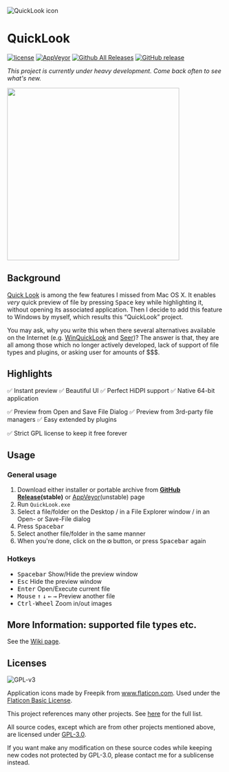 ![QuickLook icon](https://cloud.githubusercontent.com/assets/1687847/26008086/060d9cca-374c-11e7-9345-7f0f0f91a421.png)

# QuickLook

[![license](https://img.shields.io/github/license/xupefei/QuickLook.svg)](https://www.gnu.org/licenses/lgpl-3.0.en.html)
[![AppVeyor](https://img.shields.io/appveyor/ci/xupefei/QuickLook.svg)](https://ci.appveyor.com/project/xupefei/QuickLook)
[![Github All Releases](https://img.shields.io/github/downloads/xupefei/QuickLook/total.svg)](https://github.com/xupefei/QuickLook/releases)
[![GitHub release](https://img.shields.io/github/release/xupefei/QuickLook.svg)](https://github.com/xupefei/QuickLook/releases/latest)

*This project is currently under heavy development. Come back often to see what's new.*

<img src="http://pooi.moe/QuickLook/sample.gif?2" width="400">

## Background
[Quick Look](https://en.wikipedia.org/wiki/Quick_Look) is among the few features I missed from Mac OS X. It enables *very* quick preview of file by pressing <kbd>Space</kbd> key while highlighting it, without opening its associated application. Then I decide to add this feature to Windows by myself, which results this “QuickLook” project.

You may ask, why you write this when there several alternatives available on the Internet (e.g. [WinQuickLook](https://github.com/shibayan/WinQuickLook) and [Seer](https://github.com/ccseer/Seer))? The answer is that, they are all among those which no longer actively developed, lack of support of file types and plugins, or asking user for amounts of $$$.

## Highlights

✅ Instant preview
✅ Beautiful UI
✅ Perfect HiDPI support
✅ Native 64-bit application

✅ Preview from Open and Save File Dialog
✅ Preview from 3rd-party file managers
✅ Easy extended by plugins 

✅ Strict GPL license to keep it free forever

## Usage

### General usage

 1. Download either installer or portable archive from **[GitHub Release](https://github.com/xupefei/QuickLook/releases)(stable)** or [AppVeyor](https://ci.appveyor.com/project/xupefei/quicklook/build/artifacts)(unstable) page
 2. Run `QuickLook.exe`
 3. Select a file/folder on the Desktop / in a File Explorer window / in an Open- or Save-File dialog
 4. Press <kbd>Spacebar</kbd>
 5. Select another file/folder in the same manner
 6. When you're done, click on the `❎` button, or press <kbd>Spacebar</kbd> again

### Hotkeys

 - <kbd>Spacebar</kbd> Show/Hide the preview window
 - <kbd>Esc</kbd> Hide the preview window
 - <kbd>Enter</kbd> Open/Execute current file
 - <kbd>Mouse️</kbd> <kbd>↑</kbd> <kbd>↓</kbd> <kbd>←</kbd> <kbd>→</kbd> Preview another file
 - <kbd>Ctrl-Wheel</kbd> Zoom in/out images

## More Information: supported file types etc.

See the [Wiki page](https://github.com/xupefei/QuickLook/wiki).

## Licenses

![GPL-v3](https://www.gnu.org/graphics/gplv3-127x51.png)

Application icons made by Freepik from www.flaticon.com. Used under the [Flaticon Basic License](http://file000.flaticon.com/downloads/license/license.pdf).

This project references many other projects. See [here](https://github.com/xupefei/QuickLook/wiki/On-the-Shoulders-of-Giants) for the full list.

All source codes, except which are from other projects mentioned above, are licensed under [GPL-3.0](https://opensource.org/licenses/GPL-3.0).

If you want make any modification on these source codes while keeping new codes not protected by GPL-3.0, please contact me for a sublicense instead.

